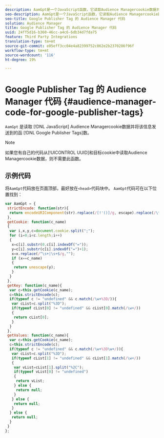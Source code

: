 ```yaml
---
description: AamGpt是一个JavaScript函数，它读取Audience Managercookie数据并将该信息发送到Google Publisher标记。
seo-description: AamGpt是一个JavaScript函数，它读取Audience Managercookie数据并将该信息发送到Google Publisher标记。
seo-title: Google Publisher Tag 的 Audience Manager 代码
solution: Audience Manager
title: Google Publisher Tag 的 Audience Manager 代码
uuid: 24ff5d16-b360-46cc-a4c6-6db34d7fda75
feature: Third Party Integrations
translation-type: tm+mt
source-git-commit: e05eff3cc04e4a82399752c862e2b2370286f96f
workflow-type: tm+mt
source-wordcount: '116'
ht-degree: 19%

---
```



# Google Publisher Tag 的 Audience Manager 代码 {#audience-manager-code-for-google-publisher-tags}

`AamGpt` 是读取 [!DNL JavaScript] Audience Managercookie数据并将该信息发送到的函 [!DNL Google Publisher Tags]数。

>[!NOTE]
>
>如果您有自己的代码从[!UICONTROL UUID]和目标cookie中读取Audience Managercookie数据，则不需要此函数。

## 示例代码

将`AamGpt`代码放在页面顶部，最好放在`<head>`代码块中。 `AamGpt`代码可在以下位置找到：

```js
var AamGpt = {  
 strictEncode: function(str){ 
  return encodeURIComponent(str).replace(/[!'()]/g, escape).replace(/\*/g, "%2A"); 
 }, 
 getCookie: function(c_name) 
 { 
  var i,x,y,c=document.cookie.split(";"); 
  for (i=0;i<c.length;i++) 
  { 
   x=c[i].substr(0,c[i].indexOf("=")); 
   y=c[i].substr(c[i].indexOf("=")+1); 
   x=x.replace(/^\s+|\s+$/g,""); 
   if (x==c_name) 
   { 
    return unescape(y); 
   } 
  } 
 }, 
 getKey: function(c_name){ 
  var c=this.getCookie(c_name); 
  c=this.strictEncode(c); 
  if(typeof c != "undefined" && c.match(/\w+%3D/)){ 
   var cList=c.split("%3D"); 
   if(typeof cList[0] != "undefined" && cList[0].match(/\w+/)) 
   { 
    return cList[0]; 
   } 
  }  
 }, 
 getValues: function(c_name){ 
  var c=this.getCookie(c_name); 
  c=this.strictEncode(c); 
  if(typeof c != "undefined" && c.match(/\w+%3D\w+/)){ 
   var cList=c.split("%3D"); 
   if(typeof cList[1] != "undefined" && cList[1].match(/\w+/)) 
   { 
    var vList=cList[1].split("%2C"); 
    if(typeof vList[0] != "undefined") 
    { 
     return vList; 
    } else { 
     return null; 
    }    
   } else { 
    return null; 
   } 
  } else { 
   return null; 
  } 
 } 
};
```
